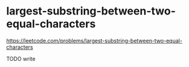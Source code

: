 # largest-substring-between-two-equal-characters

https://leetcode.com/problems/largest-substring-between-two-equal-characters

TODO write

